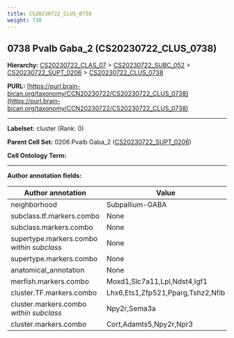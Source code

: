 ```yaml
---
title: CS20230722_CLUS_0738
weight: 738
---
```

## 0738 Pvalb Gaba_2 (CS20230722_CLUS_0738)
<b>Hierarchy: </b>
[CS20230722_CLAS_07](../CS20230722_CLAS_07) >
[CS20230722_SUBC_052](../CS20230722_SUBC_052) >
[CS20230722_SUPT_0206](../CS20230722_SUPT_0206) >
[CS20230722_CLUS_0738](../CS20230722_CLUS_0738)

**PURL:** [https://purl.brain-bican.org/taxonomy/CCN20230722/CS20230722_CLUS_0738](https://purl.brain-bican.org/taxonomy/CCN20230722/CS20230722_CLUS_0738)

---


**Labelset:** cluster (Rank: 0)

**Parent Cell Set:** 0206 Pvalb Gaba_2 ([CS20230722_SUPT_0206](../CS20230722_SUPT_0206))



**Cell Ontology Term:** 

[MARKER GENES.]: #


---

[TRANSFERRED ANNOTATIONS.]: #


[AUTHOR ANNOTATION FIELDS.]: #


**Author annotation fields:**

| Author annotation | Value |
|-------------------|-------|
|neighborhood|Subpallium-GABA|
|subclass.tf.markers.combo|None|
|subclass.markers.combo|None|
|supertype.markers.combo _within subclass_|None|
|supertype.markers.combo|None|
|anatomical_annotation|None|
|merfish.markers.combo|Moxd1,Slc7a11,Lpl,Ndst4,Igf1|
|cluster.TF.markers.combo|Lhx6,Ets1,Zfp521,Pparg,Tshz2,Nfib|
|cluster.markers.combo _within subclass_|Npy2r,Sema3a|
|cluster.markers.combo|Cort,Adamts5,Npy2r,Npr3|
